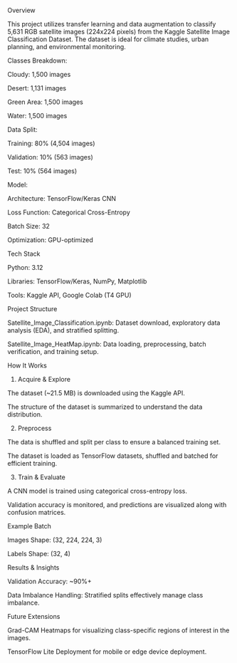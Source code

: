 Overview

This project utilizes transfer learning and data augmentation to classify 5,631 RGB satellite images (224x224 pixels) from the Kaggle Satellite Image Classification Dataset. The dataset is ideal for climate studies, urban planning, and environmental monitoring.

Classes Breakdown:

Cloudy: 1,500 images

Desert: 1,131 images

Green Area: 1,500 images

Water: 1,500 images

Data Split:

Training: 80% (4,504 images)

Validation: 10% (563 images)

Test: 10% (564 images)

Model:

Architecture: TensorFlow/Keras CNN

Loss Function: Categorical Cross-Entropy

Batch Size: 32

Optimization: GPU-optimized

Tech Stack

Python: 3.12

Libraries: TensorFlow/Keras, NumPy, Matplotlib

Tools: Kaggle API, Google Colab (T4 GPU)

Project Structure

Satellite_Image_Classification.ipynb: Dataset download, exploratory data analysis (EDA), and stratified splitting.

Satellite_Image_HeatMap.ipynb: Data loading, preprocessing, batch verification, and training setup.

How It Works
1. Acquire & Explore

The dataset (~21.5 MB) is downloaded using the Kaggle API.

The structure of the dataset is summarized to understand the data distribution.

2. Preprocess

The data is shuffled and split per class to ensure a balanced training set.

The dataset is loaded as TensorFlow datasets, shuffled and batched for efficient training.

3. Train & Evaluate

A CNN model is trained using categorical cross-entropy loss.

Validation accuracy is monitored, and predictions are visualized along with confusion matrices.

Example Batch

Images Shape: (32, 224, 224, 3)

Labels Shape: (32, 4)

Results & Insights

Validation Accuracy: ~90%+

Data Imbalance Handling: Stratified splits effectively manage class imbalance.

Future Extensions

Grad-CAM Heatmaps for visualizing class-specific regions of interest in the images.

TensorFlow Lite Deployment for mobile or edge device deployment.
